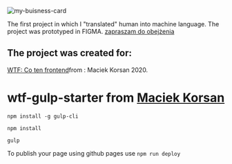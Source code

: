 ![my-buisness-card](https://github.com/kwiatkowski1981/buisness-card/blob/master/img/portfolio.png)

The first project in which I "translated" human into machine language.
The project was prototyped in FIGMA.
[zapraszam do obejżenia](https://kwiatkowski1981.github.io/buisness-card/) 


## The project was created for:
[WTF: Co ten frontend](https://cotenfrontend.pl/)from : Maciek Korsan 2020.




# wtf-gulp-starter from  [Maciek Korsan](https://github.com/maciejkorsan)

`npm install -g gulp-cli`

`npm install`

`gulp`

To publish your page using github pages use `npm run deploy`
